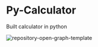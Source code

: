 # Py-Calculator
Built calculator in python


![repository-open-graph-template](https://user-images.githubusercontent.com/70073648/190852881-f2af90f5-c0ff-45af-a621-81a83d719dcf.png)
